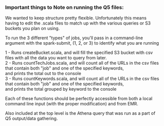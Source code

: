 ### Important things to Note on running the Q5 files:
We wanted to keep structure pretty flexible.
Unfortunately this means having to edit the .scala files to match up with the various queries or S3 buckets you plan on using.

To run the 3 different "types" of jobs, you'll pass in a command-line argument with the spark-submit, (1, 2, or 3) to identify what
you are running

1 - Runs createBucket.scala, and will fill the specified S3 bucket with csv files with all the data you want to query from later.  
2 - Runs countTechJobs.scala, and will count all of the URLs in the csv files that contain both "job" and one of the specified keywords,  
      and prints the total out to the console  
3 - Runs countKeywords.scala, and will count all of the URLs in the csv files that contain both "job" and one of the specified keywords,  
      and prints the total grouped by keyword to the console  
      
Each of these functions should be perfectly accessible from both a local command line input (with the proper modification) and from EMR.  

Also included at the top level is the Athena query that was run as a part of Q5 output/data gathering.  
